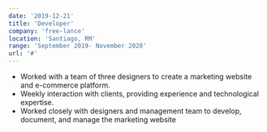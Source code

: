 ```yaml
---
date: '2019-12-21'
title: 'Developer'
company: 'free-lance'
location: 'Santiago, RM'
range: 'September 2019- November 2020'
url: '#'
---
```


- Worked with a team of three designers to create a marketing website and e-commerce platform.
- Weekly interaction with clients, providing experience and technological expertise.
- Worked closely with designers and management team to develop, document, and manage the marketing website
